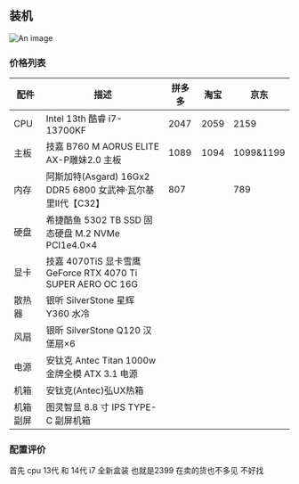 ## 装机 
![An image](/装机.jpg)

### 价格列表 


| 配件     | 描述                                                        | 拼多多 | 淘宝 | 京东      |
| -------- | ----------------------------------------------------------- | ------ | ---- | --------- |
| CPU      | Intel 13th 酷睿 i7-13700KF                                  | 2047   | 2059 | 2159      |
| 主板     | 技嘉 B760 M AORUS ELITE AX-P雕妹2.0 主板                    | 1089   | 1094 | 1099&1199 |
| 内存     | 阿斯加特(Asgard) 16Gx2 DDR5 6800 女武神·瓦尔基里Ⅱ代【C32】  |    807    |      |     789      |879
| 硬盘     | 希捷酷鱼 5302 TB SSD 固态硬盘 M.2 NVMe PCI1e4.0×4           |        |      |           |
| 显卡     | 技嘉 4070TiS 显卡雪鹰 GeForce RTX 4070 Ti SUPER AERO OC 16G |        |      |           |
| 散热器   | 银听 SilverStone 星辉 Y360 水冷                             |        |      |           |
| 风扇     | 银昕 SilverStone Q120 汉堡扇×6                              |        |      |           |
| 电源     | 安钛克 Antec Titan 1000w 金牌全模 ATX 3.1 电源              |        |      |           |
| 机箱     | 安钛克(Antec)弘UX热箱                                       |        |      |           |
| 机箱副屏 | 图灵智显 8.8 寸 IPS TYPE-C 副屏机箱                         |        |      |           |


### 配置评价

首先 cpu 13代 和 14代 i7 全新盒装 也就是2399  在卖的货也不多见 不好找

